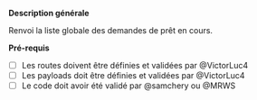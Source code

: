 **Description générale**

Renvoi la liste globale des demandes de prêt en cours.

**Pré-requis**

- [ ] Les routes doivent être définies et validées par @VictorLuc4 
- [ ] Les payloads doit être définies et validées par @VictorLuc4
- [ ] Le code doit avoir été validé par @samchery ou @MRWS 
